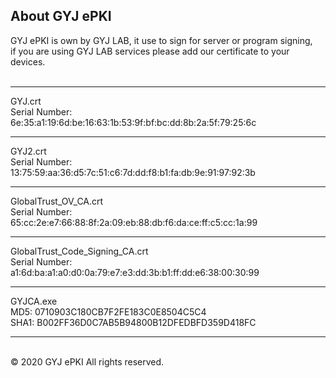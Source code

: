 ## About GYJ ePKI
GYJ ePKI is own by GYJ LAB, it use to sign for server or program signing, 
<br>if you are using GYJ LAB services please add our certificate to your devices.
<br><br>
<hr>
GYJ.crt<br>
Serial Number:<br>
6e:35:a1:19:6d:be:16:63:1b:53:9f:bf:bc:dd:8b:2a:5f:79:25:6c<br>
<hr>
GYJ2.crt<br>
Serial Number:<br>
13:75:59:aa:36:d5:7c:51:c6:7d:dd:f8:b1:fa:db:9e:91:97:92:3b<br>
<hr>
GlobalTrust_OV_CA.crt<br>
Serial Number:<br>
65:cc:2e:e7:66:88:8f:2a:09:eb:88:db:f6:da:ce:ff:c5:cc:1a:99<br>
<hr>
GlobalTrust_Code_Signing_CA.crt<br>
Serial Number:<br>
a1:6d:ba:a1:a0:d0:0a:79:e7:e3:dd:3b:b1:ff:dd:e6:38:00:30:99<br>
<hr>
GYJCA.exe<br>
MD5: 0710903C180CB7F2FE183C0E8504C5C4<br>
SHA1: B002FF36D0C7AB5B94800B12DFEDBFD359D418FC<br>
<hr>
<br>
© 2020 GYJ ePKI All rights reserved.
